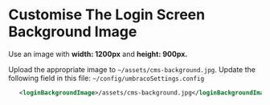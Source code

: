 # Customise The Login Screen Background Image

Use an image with **width: 1200px** and **height: 900px.**

Upload the appropriate image to `~/assets/cms-background.jpg`.
Update the following field in this file: `~/config/umbracoSettings.config`

~~~xml
   <loginBackgroundImage>/assets/cms-background.jpg</loginBackgroundImage>
~~~